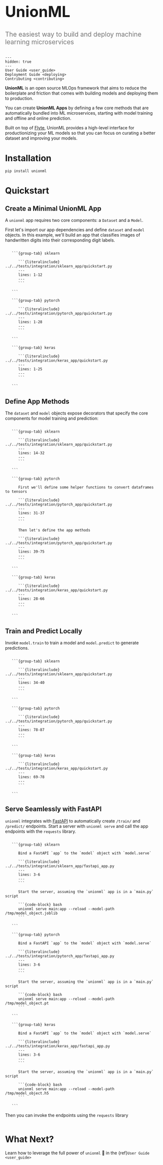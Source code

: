 <h1 style="font-weight: bold; font-size: 3.5em;">
   UnionML
</h1>

<div style="font-size: 1.5em; color: #777;">
   The easiest way to build and deploy machine learning microservices
</div>

<br>

```{toctree}
---
hidden: true
---
User Guide <user_guide>
Deployment Guide <deploying>
Contributing <contributing>
```

**UnionML** is an open source MLOps framework that aims to reduce the boilerplate and friction
that comes with building models and deploying them to production.

You can create **UnionML Apps** by defining a few core methods that are automatically bundled
into ML microservices, starting with model training and offline and online prediction.

Built on top of [Flyte](https://docs.flyte.org/en/latest/), UnionML provides a high-level
interface for productionizing your ML models so that you can focus on curating a better dataset
and improving your models.

# Installation

```{code-block} bash
pip install unionml
```

# Quickstart

## Create a Minimal UnionML App

A `unionml` app requires two core components: a `Dataset` and a `Model`.

First let's import our app dependencies and define `dataset` and `model` objects.
In this example, we'll build an app that classifies images of handwritten digits
into their corresponding digit labels.

````{tabs}

   ```{group-tab} sklearn

      ```{literalinclude} ../../tests/integration/sklearn_app/quickstart.py
      ---
      lines: 1-12
      ---
      ```

   ```

   ```{group-tab} pytorch

      ```{literalinclude} ../../tests/integration/pytorch_app/quickstart.py
      ---
      lines: 1-28
      ---
      ```

   ```

   ```{group-tab} keras

      ```{literalinclude} ../../tests/integration/keras_app/quickstart.py
      ---
      lines: 1-25
      ---
      ```

   ```

````

## Define App Methods

The `dataset` and `model` objects expose decorators that specify the
core components for model training and prediction:

````{tabs}

   ```{group-tab} sklearn

      ```{literalinclude} ../../tests/integration/sklearn_app/quickstart.py
      ---
      lines: 14-32
      ---
      ```

   ```

   ```{group-tab} pytorch

      First we'll define some helper functions to convert dataframes to tensors

      ```{literalinclude} ../../tests/integration/pytorch_app/quickstart.py
      ---
      lines: 31-37
      ---
      ```

      Then let's define the app methods

      ```{literalinclude} ../../tests/integration/pytorch_app/quickstart.py
      ---
      lines: 39-75
      ---
      ```

   ```

   ```{group-tab} keras

      ```{literalinclude} ../../tests/integration/keras_app/quickstart.py
      ---
      lines: 28-66
      ---
      ```

   ```

````

## Train and Predict Locally

Invoke `model.train` to train a model and `model.predict` to generate predictions.

````{tabs}

   ```{group-tab} sklearn

      ```{literalinclude} ../../tests/integration/sklearn_app/quickstart.py
      ---
      lines: 34-40
      ---
      ```

   ```

   ```{group-tab} pytorch

      ```{literalinclude} ../../tests/integration/pytorch_app/quickstart.py
      ---
      lines: 78-87
      ---
      ```

   ```

   ```{group-tab} keras

      ```{literalinclude} ../../tests/integration/keras_app/quickstart.py
      ---
      lines: 69-78
      ---
      ```

   ```

````

## Serve Seamlessly with FastAPI

`unionml` integrates with [FastAPI](https://fastapi.tiangolo.com/) to automatically
create `/train/` and `/predict/` endpoints. Start a server with `unionml serve` and call the app
endpoints with the `requests` library.

````{tabs}

   ```{group-tab} sklearn

      Bind a FastAPI `app` to the `model` object with `model.serve`

      ```{literalinclude} ../../tests/integration/sklearn_app/fastapi_app.py
      ---
      lines: 3-6
      ---
      ```

      Start the server, assuming the `unionml` app is in a `main.py` script

      ```{code-block} bash
      unionml serve main:app --reload --model-path /tmp/model_object.joblib
      ```

   ```

   ```{group-tab} pytorch

      Bind a FastAPI `app` to the `model` object with `model.serve`

      ```{literalinclude} ../../tests/integration/pytorch_app/fastapi_app.py
      ---
      lines: 3-6
      ---
      ```

      Start the server, assuming the `unionml` app is in a `main.py` script

      ```{code-block} bash
      unionml serve main:app --reload --model-path /tmp/model_object.pt
      ```

   ```

   ```{group-tab} keras

      Bind a FastAPI `app` to the `model` object with `model.serve`

      ```{literalinclude} ../../tests/integration/keras_app/fastapi_app.py
      ---
      lines: 3-6
      ---
      ```

      Start the server, assuming the `unionml` app is in a `main.py` script

      ```{code-block} bash
      unionml serve main:app --reload --model-path /tmp/model_object.h5
      ```

   ```

````

Then you can invoke the endpoints using the `requests` library

```{literalinclude} ../../tests/integration/api_requests.py
```

# What Next?

Learn how to leverage the full power of `unionml` 🦾 in the {ref}`User Guide <user_guide>`
